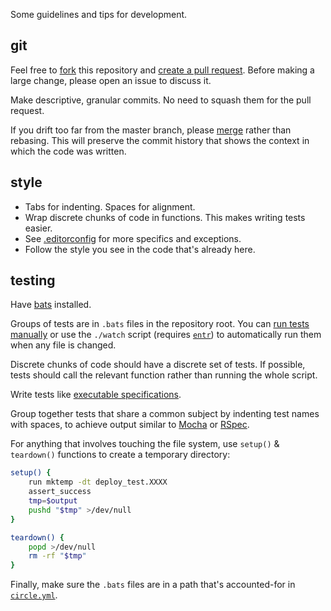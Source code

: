 Some guidelines and tips for development.

## git

Feel free to [fork](https://help.github.com/articles/fork-a-repo) this repository and [create a pull request](https://help.github.com/articles/creating-a-pull-request). Before making a large change, please open an issue to discuss it.

Make descriptive, granular commits. No need to squash them for the pull request.

If you drift too far from the master branch, please [merge](https://help.github.com/articles/syncing-a-fork) rather than rebasing. This will preserve the commit history that shows the context in which the code was written.

## style

- Tabs for indenting. Spaces for alignment.
- Wrap discrete chunks of code in functions. This makes writing tests easier.
- See [.editorconfig](.editorconfig) for more specifics and exceptions.
- Follow the style you see in the code that's already here.

## testing

Have [bats](https://github.com/sstephenson/bats#readme) installed.

Groups of tests are in `.bats` files in the repository root. You can [run tests manually](https://github.com/sstephenson/bats#running-tests) or use the `./watch` script (requires [`entr`](https://github.com/clibs/entr)) to automatically run them when any file is changed.

Discrete chunks of code should have a discrete set of tests. If possible, tests should call the relevant function rather than running the whole script.

Write tests like [executable specifications](https://youtu.be/XcT4yYu_TTs?t=17m20s).

Group together tests that share a common subject by indenting test names with spaces, to achieve output similar to [Mocha](http://mochajs.org/#spec) or [RSpec](http://rspec.info/#asciicast-iframe-14103).

For anything that involves touching the file system, use `setup()` & `teardown()` functions to create a temporary directory:

```bash
setup() {
	run mktemp -dt deploy_test.XXXX
	assert_success
	tmp=$output
	pushd "$tmp" >/dev/null
}
```

```bash
teardown() {
	popd >/dev/null
	rm -rf "$tmp"
}
```

Finally, make sure the `.bats` files are in a path that's accounted-for in [`circle.yml`](circle.yml).
